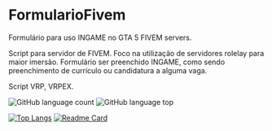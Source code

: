 # FormularioFivem
Formulário para uso INGAME no GTA 5 FIVEM servers.

Script para servidor de FIVEM. Foco na utilização de servidores rolelay para maior imersão. 
Formulário ser preenchido INGAME, como sendo preenchimento de currículo ou candidatura a alguma vaga.

Script VRP, VRPEX.

![GitHub language count](https://img.shields.io/github/languages/count/jeangondorek/FormularioFivem?color=blue&style=for-the-badge)
![GitHub language top](https://img.shields.io/github/languages/top/jeangondorek/FormularioFivem?style=for-the-badge)


[![Top Langs](https://github-readme-stats.vercel.app/api/top-langs/?username=jeangondorek&exclude_repo=jeangondorek,Concessionaria-fivem,hudfivem&theme=onedark)](https://github.com/jeangondorek/jeangondorek)
[![Readme Card](https://github-readme-stats.vercel.app/api/pin/?username=jeangondorek&repo=FormularioFivem&theme=onedark)](https://github.com/jeangondorek/jeangondorek)
